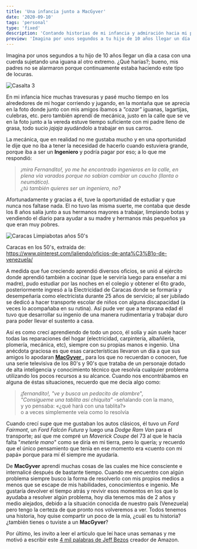```yaml
---
title: 'Una infancia junto a MacGyver'
date: '2020-09-10'
tags: 'personal'
type: 'fixed'
description: 'Contando historias de mi infancia y admiración hacia mi padre y su ingenio rudimentario'
preview: 'Imagina por unos segundos a tu hijo de 10 años llegar un día a casa con una cuerda sujetando una iguana al otro extremo. ¿Qué harías?; bueno, mis padres no se alarmaron porque continuamente estaba haciendo este tipo de locuras...'
---
```

Imagina por unos segundos a tu hijo de 10 años llegar un día a casa con una cuerda sujetando una iguana al otro extremo. ¿Qué harías?; bueno, mis padres no se alarmaron porque continuamente estaba haciendo este tipo de locuras.

<div class="post-container-image">
<img src="/images/infancia_con_macgyver/Casa_.jpg" alt="Casalta 3" class="post-big-image">
</div>

En mi infancia hice muchas travesuras y pasé mucho tiempo en los alrededores de mi hogar corriendo y jugando, en la montaña que se aprecia en la foto donde junto con mis amigos íbamos a *"cazar"*  iguanas, lagartijas, culebras, etc. pero también aprendí de mecánica, justo en la calle que se ve en la foto junto a la vereda estuve tiempo suficiente con mi padre lleno de grasa, todo sucio *jajaja* ayudándolo a trabajar en sus carros.

La mecánica, que en realidad no me gustaba mucho y en una oportunidad le dije que no iba a tener la necesidad de hacerlo cuando estuviera grande, porque iba a ser un **Ingeniero** y podría pagar por eso; a lo que me respondió:

> *¡mira Fernandito!, 
> yo me he encontrado ingenieros en la calle, en plena vía
> varados porque no sabían cambiar un caucho (llanta o neumático).  
> ¿tú también quieres ser un ingeniero, no?*

Afortunadamente y gracias a él, tuve la oportunidad de estudiar y que nunca nos faltase nada. El no tuvo las misma suerte, me contaba que desde los 8 años salía junto a sus hermanos mayores a trabajar, limpiando botas y vendiendo el diario para ayudar a su madre y hermanos más pequeños ya que eran muy pobres.

<div class="post-container-image">
<img src="/images/infancia_con_macgyver/limpiabotas_vzla_50.jpg" alt="Caracas Limpiabotas años 50's" class="post-medium-image">
<p class="post-image-footer"> Caracas en los 50's, extraída de: </br> <a href="https://www.pinterest.com/laliendo/oficios-de-anta%C3%B1o-de-venezuela/">https://www.pinterest.com/laliendo/oficios-de-anta%C3%B1o-de-venezuela/</a> </p> 
</div>

A medida que fue creciendo aprendió diversos oficios, se unió al ejército donde aprendió también a cocinar (que le serviría luego para enseñar a mi madre), pudo estudiar por las noches en el colegio y obtener el 6to grado, posteriormente ingresó a la Electricidad de Caracas donde se formaría y desempeñaría como electricista durante 25 años de servicio; al ser jubilado se dedicó a hacer transporte escolar de niños con alguna discapacidad (a veces lo acompañaba en su rutina). Así pude ver que a temprana edad él tuvo que desarrollar su ingenio de una manera rudimentaria y trabajar duro para poder llevar el sustento a casa.

Así es como crecí aprendiendo de todo un poco, él solía y aún suele hacer todas las reparaciones del hogar (electricidad, carpintería, albañilería, plomería, mecánica, etc), siempre con su propias manos e ingenio. Una anécdota graciosa es que esas características llevaron un día a que sus amigos lo apodaran [**MacGyver**
][macgyver], para los que no recuerdan o conocen, fue una serie televisiva de los 80's y 90's  que trataba de un personaje dotado de alta inteligencia y conocimiento técnico que resolvía cualquier problema utilizando los pocos recursos a su alcance. Cuando nos encontrábamos en alguna de éstas situaciones, recuerdo que me decía algo como:

> *¡fernandito!, "ve y busca un pedacito de alambre*",  
> *"Consígueme una tablita así chiquita"* -señalando con la mano,  
> y yo pensaba: «¿qué hará con una tablita?»  
> o a veces simplemente veía como lo resolvía

Cuando crecí supe que me gustaban los autos clásicos, él tuvo un *Ford Fairmont*, un *Ford Falcón Futura* y luego una *Dodge Ram Van* para el transporte; así que me compré un *Maverick Coupe* del 73 al que le hacía falta "*meterle mano*" como se diría en mi tierra, pero lo quería; y recuerdo que el único pensamiento que tenía en ese momento era «cuento con mi papá» porque para mí él siempre me ayudaría.

De **MacGyver** aprendí muchas cosas de las cuales me hice consciente e internalicé después de bastante tiempo. Cuando me encuentro con algún problema siempre busco la forma de resolverlo con mis propios medios a menos que se escape de mis habilidades, conocimientos e ingenio. Me gustaría devolver el tiempo atrás y revivir esos momentos en los que lo ayudaba a resolver algún problema, hoy día tenemos más de 2 años y medio alejados, debido a la situación conocida de nuestro país (Venezuela) pero tengo la certeza de que pronto nos volveremos a ver. Todos tenemos una historia, hoy quise compartir un poco de la mía, ¿cuál es tu historia? ¿también tienes o tuviste a un **MacGyver**?

Por último, les invito a leer el artículo que leí hace unas semanas y me motivó a escribir este [4 mil palabras de Jeff Bezos][jeff_bezos] creador de Amazon.

[macgyver]: <https://es.wikipedia.org/wiki/MacGyver>
[jeff_bezos]: <https://www.infobae.com/america/eeuu/2020/07/30/jeff-bezos-publico-su-declaracion-de-4000-palabras-ante-el-congreso-de-estados-unidos-una-clase-magistral-sobre-inteligencia-emocional/>